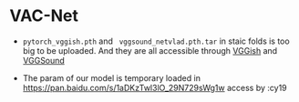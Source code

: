 # VAC-Net

- `pytorch_vggish.pth` and ` vggsound_netvlad.pth.tar` in staic folds is too big to be uploaded. And they are all accessible through [VGGish](https://github.com/tensorflow/models/tree/master/research/audioset/vggish) and [VGGSound](http://www.robots.ox.ac.uk/~vgg/data/vggsound/) 

- The param of our model is temporary loaded in https://pan.baidu.com/s/1aDKzTwl3lO_29N729sWg1w   access by :cy19
